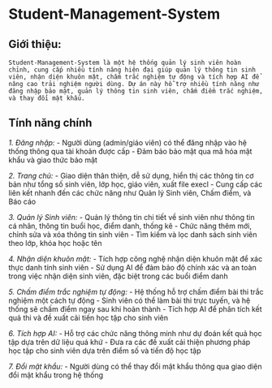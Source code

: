# Student-Management-System
## Giới thiệu:
    Student-Management-System là một hệ thống quản lý sinh viên hoàn chỉnh, cung cấp nhiều tính năng hiện đại giúp quản lý thông tin sinh viên, nhận diện khuôn mặt, chấm trắc nghiệm tự động và tích hợp AI để nâng cao trải nghiệm người dùng. Dự án này hỗ trợ nhiều tính năng như đăng nhập bảo mật, quản lý thông tin sinh viên, chấm điểm trắc nghiệm, và thay đổi mật khẩu.

## Tính năng chính

_1. Đăng nhập:_
    - Người dùng (admin/giáo viên) có thể đăng nhập vào hệ thống thông qua tài khoản được cấp
    - Đảm bảo bảo mật qua mã hóa mật khẩu và giao thức bảo mật
  
_2. Trang chủ:_
    - Giao diện thân thiện, dễ sử dụng, hiển thị các thông tin cơ bản như tổng số sinh viên, lớp học, giáo viên, xuất file execl
    - Cung cấp các liên kết nhanh đến các chức năng như Quản lý Sinh viên, Chấm điểm, và Báo cáo
  
_3. Quản lý Sinh viên:_
    - Quản lý thông tin chi tiết về sinh viên như thông tin cá nhân, thông tin buổi học, điểm danh, thống kê
    - Chức năng thêm mới, chỉnh sửa và xóa thông tin sinh viên
    - Tìm kiếm và lọc danh sách sinh viên theo lớp, khóa học hoặc tên

_4. Nhận diện khuôn mặt:_
    - Tích hợp công nghệ nhận diện khuôn mặt để xác thực danh tính sinh viên
    - Sử dụng AI để đảm bảo độ chính xác và an toàn trong việc nhận diện sinh viên, đặc biệt trong các buổi điểm danh
  
_5. Chấm điểm trắc nghiệm tự động:_
    - Hệ thống hỗ trợ chấm điểm bài thi trắc nghiệm một cách tự động
    - Sinh viên có thể làm bài thi trực tuyến, và hệ thống sẽ chấm điểm ngay sau khi hoàn thành
    - Tích hợp AI để phân tích kết quả thi và đề xuất cải tiến học tập cho sinh viên
    
_6. Tích hợp AI:_
    - Hỗ trợ các chức năng thông minh như dự đoán kết quả học tập dựa trên dữ liệu quá khứ
    - Đưa ra các đề xuất cải thiện phương pháp học tập cho sinh viên dựa trên điểm số và tiến độ học tập
  
_7. Đổi mật khẩu:_
    - Người dùng có thể thay đổi mật khẩu thông qua giao diện đổi mật khẩu trong hệ thống
